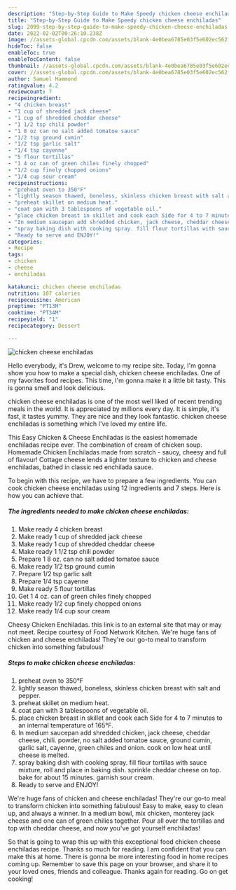 ```yaml
---
description: "Step-by-Step Guide to Make Speedy chicken cheese enchiladas"
title: "Step-by-Step Guide to Make Speedy chicken cheese enchiladas"
slug: 2099-step-by-step-guide-to-make-speedy-chicken-cheese-enchiladas
date: 2022-02-02T00:26:10.238Z
image: //assets-global.cpcdn.com/assets/blank-4e0bea6785e03f5e602ec562f230caae08da540cada707380b4fe1bbebba43da.png
hideToc: false
enableToc: true
enableTocContent: false
thumbnail: //assets-global.cpcdn.com/assets/blank-4e0bea6785e03f5e602ec562f230caae08da540cada707380b4fe1bbebba43da.png
cover: //assets-global.cpcdn.com/assets/blank-4e0bea6785e03f5e602ec562f230caae08da540cada707380b4fe1bbebba43da.png
author: Samuel Hammond
ratingvalue: 4.2
reviewcount: 7
recipeingredient:
- "4 chicken breast"
- "1 cup of shredded jack cheese"
- "1 cup of shredded cheddar cheese"
- "1 1/2 tsp chili powder"
- "1 8 oz can no salt added tomatoe sauce"
- "1/2 tsp ground cumin"
- "1/2 tsp garlic salt"
- "1/4 tsp cayenne"
- "5 flour tortillas"
- "1 4 oz can of green chiles finely chopped"
- "1/2 cup finely chopped onions"
- "1/4 cup sour cream"
recipeinstructions:
- "preheat oven to 350°F"
- "lightly season thawed, boneless, skinless chicken breast with salt and pepper."
- "preheat skillet on medium heat."
- "coat pan with 3 tablespoons of vegetable oil."
- "place chicken breast in skillet and cook each Side for 4 to 7 minutes to an internal temperature of 165°F."
- "In medium saucepan add shredded chicken, jack cheese, cheddar cheese, chili. powder, no salt added tomatoe sauce, ground cumin, garlic salt, cayenne, green chiles and onion. cook on low heat until cheese is melted."
- "spray baking dish with cooking spray. fill flour tortillas with sauce mixture, roll and place in baking dish. sprinkle cheddar cheese on top. bake for about 15 minutes. garnish sour cream."
- "Ready to serve and ENJOY!"
categories:
- Recipe
tags:
- chicken
- cheese
- enchiladas

katakunci: chicken cheese enchiladas 
nutrition: 107 calories
recipecuisine: American
preptime: "PT13M"
cooktime: "PT34M"
recipeyield: "1"
recipecategory: Dessert

---
```



![chicken cheese enchiladas](//assets-global.cpcdn.com/assets/blank-4e0bea6785e03f5e602ec562f230caae08da540cada707380b4fe1bbebba43da.png)

Hello everybody, it's Drew, welcome to my recipe site. Today, I'm gonna show you how to make a special dish, chicken cheese enchiladas. One of my favorites food recipes. This time, I'm gonna make it a little bit tasty. This is gonna smell and look delicious.

chicken cheese enchiladas is one of the most well liked of recent trending meals in the world. It is appreciated by millions every day. It is simple, it's fast, it tastes yummy. They are nice and they look fantastic. chicken cheese enchiladas is something which I've loved my entire life.

This Easy Chicken & Cheese Enchiladas is the easiest homemade enchiladas recipe ever. The combination of cream of chicken soup. Homemade Chicken Enchiladas made from scratch - saucy, cheesy and full of flavour! Cottage cheese lends a lighter texture to chicken and cheese enchiladas, bathed in classic red enchilada sauce.


To begin with this recipe, we have to prepare a few ingredients. You can cook chicken cheese enchiladas using 12 ingredients and 7 steps. Here is how you can achieve that.

<!--inarticleads1-->

##### The ingredients needed to make chicken cheese enchiladas:

1. Make ready 4 chicken breast
1. Make ready 1 cup of shredded jack cheese
1. Make ready 1 cup of shredded cheddar cheese
1. Make ready 1 1/2 tsp chili powder
1. Prepare 1 8 oz. can no salt added tomatoe sauce
1. Make ready 1/2 tsp ground cumin
1. Prepare 1/2 tsp garlic salt
1. Prepare 1/4 tsp cayenne
1. Make ready 5 flour tortillas
1. Get 1 4 oz. can of green chiles finely chopped
1. Make ready 1/2 cup finely chopped onions
1. Make ready 1/4 cup sour cream


Cheesy Chicken Enchiladas. this link is to an external site that may or may not meet. Recipe courtesy of Food Network Kitchen. We&#39;re huge fans of chicken and cheese enchiladas! They&#39;re our go-to meal to transform chicken into something fabulous! 

<!--inarticleads2-->

##### Steps to make chicken cheese enchiladas:

1. preheat oven to 350°F
1. lightly season thawed, boneless, skinless chicken breast with salt and pepper.
1. preheat skillet on medium heat.
1. coat pan with 3 tablespoons of vegetable oil.
1. place chicken breast in skillet and cook each Side for 4 to 7 minutes to an internal temperature of 165°F.
1. In medium saucepan add shredded chicken, jack cheese, cheddar cheese, chili. powder, no salt added tomatoe sauce, ground cumin, garlic salt, cayenne, green chiles and onion. cook on low heat until cheese is melted.
1. spray baking dish with cooking spray. fill flour tortillas with sauce mixture, roll and place in baking dish. sprinkle cheddar cheese on top. bake for about 15 minutes. garnish sour cream.
1. Ready to serve and ENJOY!

We&#39;re huge fans of chicken and cheese enchiladas! They&#39;re our go-to meal to transform chicken into something fabulous! Easy to make, easy to clean up, and always a winner. In a medium bowl, mix chicken, monterey jack cheese and one can of green chilies together. Pour all over the tortillas and top with cheddar cheese, and now you&#39;ve got yourself enchiladas! 

So that is going to wrap this up with this exceptional food chicken cheese enchiladas recipe. Thanks so much for reading. I am confident that you can make this at home. There is gonna be more interesting food in home recipes coming up. Remember to save this page on your browser, and share it to your loved ones, friends and colleague. Thanks again for reading. Go on get cooking!
